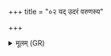 +++
title = "०२ यद् उदरं वरुणस्य"

+++
<details><summary>मूलम् (GR)</summary>

यद् उदरं वरुणस्य-  
-अनु प्राविशथा वशे । +++(Bhatt. prāviśatā)+++  
ततस् त्वा ब्रह्मोदह्वयत्  
स हि नेत्रम् अवेत् तव ॥
</details>